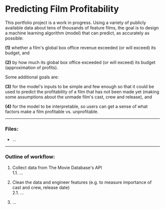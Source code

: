 # **Predicting Film Profitability**

This portfolio project is a work in progress. Using a variety of publicly available data about tens of thousands of feature films, the goal is to design a machine learning algorithm (model) that can predict, as accurately as possible:  

**(1)** whether a film's global box office revenue exceeded (or will exceed) its budget, and  

**(2)** by how much its global box office exceeded (or will exceed) its budget (approximation of profits).  

Some additional goals are:  

**(3)** for the model's inputs to be simple and few enough so that it could be used to predict the profitability of a film that has not been made yet (making some assumptions about the unmade film's cast, crew and release), and  

**(4)** for the model to be interpretable, so users can get a sense of what factors make a film profitable vs. unprofitable.  

---------------  
### **Files:**  

- ...  

---------------  
### **Outline of workflow:**  

1. Collect data from The Movie Database's API  
        1.1. ...  

2. Clean the data and engineer features (e.g. to measure importance of cast and crew, release date)  
        2.1. ...  
        
3. ...  

